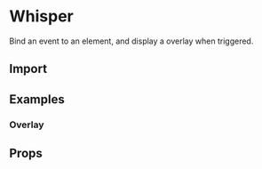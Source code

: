 # Whisper

Bind an event to an element, and display a overlay when triggered.

## Import

<!--{include:(components/whisper/fragments/import.md)}-->

## Examples

### Overlay

<!--{include:`overlay.md`}-->

## Props

<!--{include:(components/whisper/en-US/props.md)}-->
